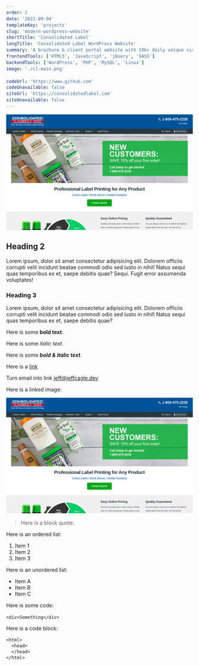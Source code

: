 ```yaml
---
order: 2
date: '2021-09-04'
templateKey: 'projects'
slug: 'modern-wordpress-website'
shortTitle: 'Consolidated Label'
longTitle: 'Consolidated Label WordPress Website'
summary: 'A brochure & client portal website with 20k+ daily unique visitors.'
frontendTools: ['HTML5', 'JavaScript', 'jQuery', 'SASS']
backendTools: ['WordPress', 'PHP', 'MySQL', 'Linux']
image: './cl-main.png'

codeUrl: 'https://www.github.com'
codeUnavailable: false
siteUrl: 'https://consolidatedlabel.com'
siteUnavailable: false
---
```


![This is the alt tag](./cl-main.png 'This is the title')

## Heading 2

Lorem ipsum, dolor sit amet consectetur adipisicing elit. Dolorem
officiis corrupti velit incidunt beatae commodi odio sed iusto in
nihil! Natus sequi quas temporibus ex et, saepe debitis quae? Sequi.
Fugit error assumenda voluptates!

### Heading 3

Lorem ipsum, dolor sit amet consectetur adipisicing elit. Dolorem
officiis corrupti velit incidunt beatae commodi odio sed iusto in
nihil! Natus sequi quas temporibus ex et, saepe debitis quae?

Here is some **bold text**.

Here is some _italic text_.

Here is some **_bold & italic text_**.

Here is a [link](https://www.google.com 'Here is a link title')

Turn email into link <jeff@jeffcagle.dev>

Here is a linked image:

[![This is the alt tag](./cl-main.png 'This is the title')](https://www.google.com)

> Here is a block quote.

Here is an ordered list:

1. Item 1
2. Item 2
3. Item 3

Here is an unordered list:

- Item A
- Item B
- Item C

Here is some code:

`<div>Something</div>`

Here is a code block:

    <html>
      <head>
      </head>
    </html>
